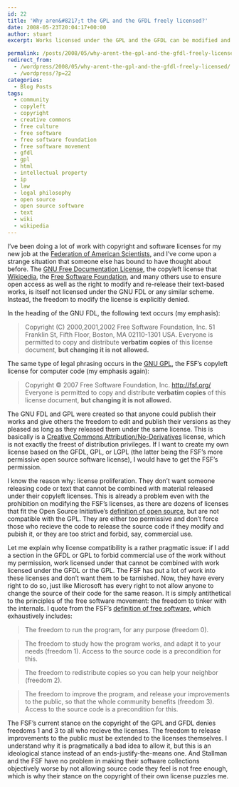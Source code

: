 ```yaml
---
id: 22
title: 'Why aren&#8217;t the GPL and the GFDL freely licensed?'
date: 2008-05-23T20:04:17+00:00
author: stuart
excerpt: Works licensed under the GPL and the GFDL can be modified and then freely redistributed, as long as the modified versions are released under the same conditions. Why are we not allowed to modify these licenses and redistribute them?

permalink: /posts/2008/05/why-arent-the-gpl-and-the-gfdl-freely-licensed/
redirect_from:
  - /wordpress/2008/05/why-arent-the-gpl-and-the-gfdl-freely-licensed/
  - /wordpress/?p=22
categories:
  - Blog Posts
tags:
  - community
  - copyleft
  - copyright
  - creative commons
  - free culture
  - free software
  - free software foundation
  - free software movement
  - gfdl
  - gpl
  - html
  - intellectual property
  - ip
  - law
  - legal philosophy
  - open source
  - open source software
  - text
  - wiki
  - wikipedia
---
```

I&#8217;ve been doing a lot of work with copyright and software licenses for my new job at the [Federation of American Scientists](http://www.fas.org), and I&#8217;ve come upon a strange situation that someone else has bound to have thought about before. The [GNU Free Documentation License](http://www.gnu.org/licenses/fdl-1.2.txt), the copyleft license that [Wikipedia](http://en.wikipedia.org), the [Free Software Foundation](http://www.fsf.org), and many others use to ensure open access as well as the right to modify and re-release their text-based works, is itself not licensed under the GNU FDL or any similar scheme. Instead, the freedom to modify the license is explicitly denied.
  
<!--more-->In the heading of the GNU FDL, the following text occurs (my emphasis):

> Copyright (C) 2000,2001,2002 Free Software Foundation, Inc. 51 Franklin St, Fifth Floor, Boston, MA 02110-1301 USA. Everyone is permitted to copy and distribute **verbatim copies** of this license document, **but changing it is not allowed.**

The same type of legal phrasing occurs in the [GNU GPL](http://www.opensource.org/licenses/gpl-3.0.html), the FSF&#8217;s copyleft license for computer code (my emphasis again):

> Copyright © 2007 Free Software Foundation, Inc. <http://fsf.org/> Everyone is permitted to copy and distribute **verbatim copies** of this license document, **but changing it is not allowed.**

The GNU FDL and GPL were created so that anyone could publish their works and give others the freedom to edit and publish their versions as they pleased as long as they released them under the same license. This is basically is a [Creative Commons Attribution/No-Derivatives](http://creativecommons.org/licenses/by-nd/2.0/) license, which is not exactly the freest of distribution privileges. If I want to create my own license based on the GFDL, GPL, or LGPL (the latter being the FSF&#8217;s more permissive open source software license), I would have to get the FSF&#8217;s permission.

I know the reason why: license proliferation. They don&#8217;t want someone releasing code or text that cannot be combined with material released under their copyleft licenses. This is already a problem even with the prohibition on modifying the FSF&#8217;s licenses, as there are dozens of licenses that fit the Open Source Initiative&#8217;s [definition of open source](http://www.opensource.org/docs/osd), but are not compatible with the GPL. They are either too permissive and don&#8217;t force those who recieve the code to release the source code if they modify and pubish it, or they are too strict and forbid, say, commercial use.

Let me explain why license compatibility is a rather pragmatic issue: if I add a section in the GFDL or GPL to forbid commercial use of the work without my permission, work licensed under that cannot be combined with work licensed under the GFDL or the GPL. The FSF has put a lot of work into these licenses and don&#8217;t want them to be tarnished. Now, they have every right to do so, just like Microsoft has every right to not allow anyone to change the source of their code for the same reason. It is simply antithetical to the principles of the free software movement: the freedom to tinker with the internals. I quote from the FSF&#8217;s [definition of free software](http://www.fsf.org/licensing/essays/free-sw.html), which exhaustively includes:

> The freedom to run the program, for any purpose (freedom 0).

> The freedom to study how the program works, and adapt it to your needs (freedom 1). Access to the source code is a precondition for this.

> The freedom to redistribute copies so you can help your neighbor (freedom 2).

> The freedom to improve the program, and release your improvements to the public, so that the whole community benefits (freedom 3). Access to the source code is a precondition for this.

The FSF&#8217;s current stance on the copyright of the GPL and GFDL denies freedoms 1 and 3 to all who recieve the licenses. The freedom to release improvements to the public must be extended to the licenses themselves. I understand why it is pragmatically a bad idea to allow it, but this is an ideological stance instead of an ends-justify-the-means one. And Stallman and the FSF have no problem in making their software collections objectively worse by not allowing source code they feel is not free enough, which is why their stance on the copyright of their own license puzzles me.